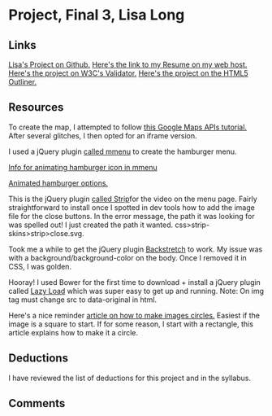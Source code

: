 # Project, Final 3, Lisa Long

## Links
[Lisa's Project on Github.](https://github.com/longlife52/project_final3_long_lisa)
[Here's the link to my Resume on my web host.]()
[Here's the project on W3C's Validator.]()
[Here's the project on the HTML5 Outliner.]()

## Resources
To create the map, I attempted to follow [this Google Maps APIs tutorial.](https://developers.google.com/maps/documentation/javascript/adding-a-google-map) After several glitches, I then opted for an iframe version.

I used a jQuery plugin [called mmenu](http://mmenu.frebsite.nl/documentation/core/) to create the hamburger menu.

[Info for animating hamburger icon in mmenu](http://mmenu.frebsite.nl/tutorials/animated-hamburger.html)

[Animated hamburger options.](https://github.com/jonsuh/hamburgers)

This is the jQuery plugin [called Strip](http://www.stripjs.com/)for the video on the menu page. Fairly straightforward to install once I spotted in dev tools how to add the image file for the close buttons. In the error message, the path it was looking for was spelled out!  I just created the path it wanted. css>strip-skins>strip>close.svg.

Took me a while to get the jQuery plugin  [Backstretch](http://www.jquery-backstretch.com/) to work. My issue was with a background/background-color on the body. Once I removed it in CSS, I was golden.

Hooray! I used Bower for the first time to download + install a jQuery plugin called [Lazy Load](http://www.appelsiini.net/projects/lazyload) which was super easy to get up and running. Note: On img tag must change src to data-original in html.

Here's a nice reminder [article on how to make images circles.](http://sixrevisions.com/css/circular-images-css/) Easiest if the image is a square to start.  If for some reason, I start with a rectangle, this article explains how to make it a circle.

## Deductions
I have reviewed the list of deductions for this project and in the syllabus.

## Comments

